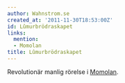```yaml
---
author: Wahnstrom.se
created_at: '2011-11-30T18:53:00Z'
id: Lûmurbrödraskapet
links:
  mention:
  - Momolan
title: Lûmurbrödraskapet
---
```


Revolutionär manlig rörelse i [Momolan].

  [Momolan]: Momolan